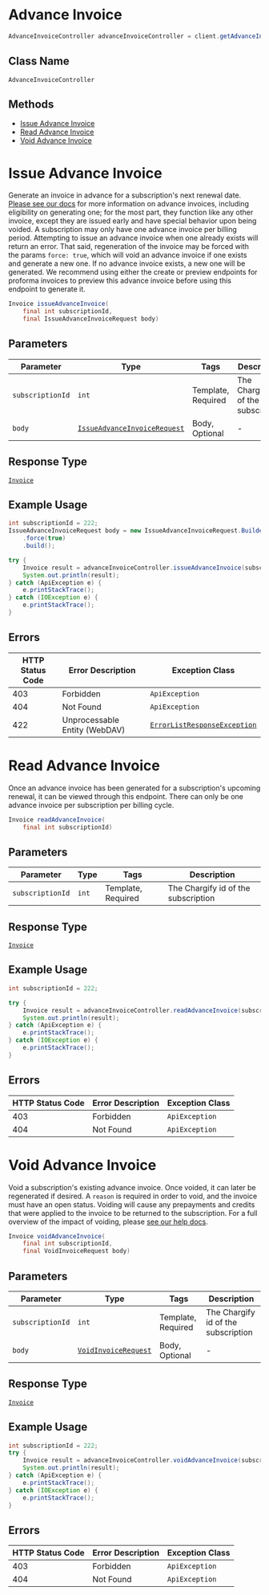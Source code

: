 # Advance Invoice

```java
AdvanceInvoiceController advanceInvoiceController = client.getAdvanceInvoiceController();
```

## Class Name

`AdvanceInvoiceController`

## Methods

* [Issue Advance Invoice](../../doc/controllers/advance-invoice.md#issue-advance-invoice)
* [Read Advance Invoice](../../doc/controllers/advance-invoice.md#read-advance-invoice)
* [Void Advance Invoice](../../doc/controllers/advance-invoice.md#void-advance-invoice)


# Issue Advance Invoice

Generate an invoice in advance for a subscription's next renewal date. [Please see our docs](reference/Chargify-API.v1.yaml/components/schemas/Invoice) for more information on advance invoices, including eligibility on generating one; for the most part, they function like any other invoice, except they are issued early and have special behavior upon being voided.
A subscription may only have one advance invoice per billing period. Attempting to issue an advance invoice when one already exists will return an error.
That said, regeneration of the invoice may be forced with the params `force: true`, which will void an advance invoice if one exists and generate a new one. If no advance invoice exists, a new one will be generated.
We recommend using either the create or preview endpoints for proforma invoices to preview this advance invoice before using this endpoint to generate it.

```java
Invoice issueAdvanceInvoice(
    final int subscriptionId,
    final IssueAdvanceInvoiceRequest body)
```

## Parameters

| Parameter | Type | Tags | Description |
|  --- | --- | --- | --- |
| `subscriptionId` | `int` | Template, Required | The Chargify id of the subscription |
| `body` | [`IssueAdvanceInvoiceRequest`](../../doc/models/issue-advance-invoice-request.md) | Body, Optional | - |

## Response Type

[`Invoice`](../../doc/models/invoice.md)

## Example Usage

```java
int subscriptionId = 222;
IssueAdvanceInvoiceRequest body = new IssueAdvanceInvoiceRequest.Builder()
    .force(true)
    .build();

try {
    Invoice result = advanceInvoiceController.issueAdvanceInvoice(subscriptionId, body);
    System.out.println(result);
} catch (ApiException e) {
    e.printStackTrace();
} catch (IOException e) {
    e.printStackTrace();
}
```

## Errors

| HTTP Status Code | Error Description | Exception Class |
|  --- | --- | --- |
| 403 | Forbidden | `ApiException` |
| 404 | Not Found | `ApiException` |
| 422 | Unprocessable Entity (WebDAV) | [`ErrorListResponseException`](../../doc/models/error-list-response-exception.md) |


# Read Advance Invoice

Once an advance invoice has been generated for a subscription's upcoming renewal, it can be viewed through this endpoint. There can only be one advance invoice per subscription per billing cycle.

```java
Invoice readAdvanceInvoice(
    final int subscriptionId)
```

## Parameters

| Parameter | Type | Tags | Description |
|  --- | --- | --- | --- |
| `subscriptionId` | `int` | Template, Required | The Chargify id of the subscription |

## Response Type

[`Invoice`](../../doc/models/invoice.md)

## Example Usage

```java
int subscriptionId = 222;

try {
    Invoice result = advanceInvoiceController.readAdvanceInvoice(subscriptionId);
    System.out.println(result);
} catch (ApiException e) {
    e.printStackTrace();
} catch (IOException e) {
    e.printStackTrace();
}
```

## Errors

| HTTP Status Code | Error Description | Exception Class |
|  --- | --- | --- |
| 403 | Forbidden | `ApiException` |
| 404 | Not Found | `ApiException` |


# Void Advance Invoice

Void a subscription's existing advance invoice. Once voided, it can later be regenerated if desired.
A `reason` is required in order to void, and the invoice must have an open status. Voiding will cause any prepayments and credits that were applied to the invoice to be returned to the subscription. For a full overview of the impact of voiding, please [see our help docs](reference/Chargify-API.v1.yaml/components/schemas/Invoice).

```java
Invoice voidAdvanceInvoice(
    final int subscriptionId,
    final VoidInvoiceRequest body)
```

## Parameters

| Parameter | Type | Tags | Description |
|  --- | --- | --- | --- |
| `subscriptionId` | `int` | Template, Required | The Chargify id of the subscription |
| `body` | [`VoidInvoiceRequest`](../../doc/models/void-invoice-request.md) | Body, Optional | - |

## Response Type

[`Invoice`](../../doc/models/invoice.md)

## Example Usage

```java
int subscriptionId = 222;
try {
    Invoice result = advanceInvoiceController.voidAdvanceInvoice(subscriptionId, null);
    System.out.println(result);
} catch (ApiException e) {
    e.printStackTrace();
} catch (IOException e) {
    e.printStackTrace();
}
```

## Errors

| HTTP Status Code | Error Description | Exception Class |
|  --- | --- | --- |
| 403 | Forbidden | `ApiException` |
| 404 | Not Found | `ApiException` |

